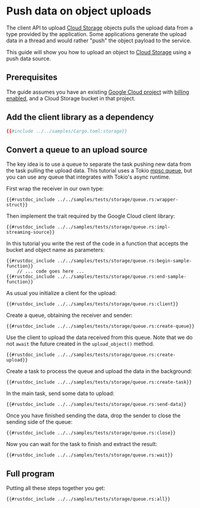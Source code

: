 <!-- 
Copyright 2025 Google LLC

Licensed under the Apache License, Version 2.0 (the "License");
you may not use this file except in compliance with the License.
You may obtain a copy of the License at

    https://www.apache.org/licenses/LICENSE-2.0

Unless required by applicable law or agreed to in writing, software
distributed under the License is distributed on an "AS IS" BASIS,
WITHOUT WARRANTIES OR CONDITIONS OF ANY KIND, either express or implied.
See the License for the specific language governing permissions and
limitations under the License.
-->

# Push data on object uploads

The client API to upload [Cloud Storage] objects pulls the upload data from a
type provided by the application. Some applications generate the upload data in
a thread and would rather "push" the object payload to the service.

This guide will show you how to upload an object to [Cloud Storage] using a push
data source.

## Prerequisites

The guide assumes you have an existing [Google Cloud project] with
[billing enabled], and a Cloud Storage bucket in that project.

## Add the client library as a dependency

```toml
{{#include ../../samples/Cargo.toml:storage}}
```

## Convert a queue to an upload source

The key idea is to use a queue to separate the task pushing new data from the
task pulling the upload data. This tutorial uses a Tokio [mpsc queue], but you
can use any queue that integrates with Tokio's async runtime.

First wrap the receiver in our own type:

```rust,ignore,noplayground
{{#rustdoc_include ../../samples/tests/storage/queue.rs:wrapper-struct}}
```

Then implement the trait required by the Google Cloud client library:

```rust,ignore,noplayground
{{#rustdoc_include ../../samples/tests/storage/queue.rs:impl-streaming-source}}
```

In this tutorial you write the rest of the code in a function that accepts the
bucket and object name as parameters:

```rust,ignore,noplayground
{{#rustdoc_include ../../samples/tests/storage/queue.rs:begin-sample-function}}
    // ... code goes here ...
{{#rustdoc_include ../../samples/tests/storage/queue.rs:end-sample-function}}
```

As usual you initialize a client for the upload:

```rust,ignore,noplayground
{{#rustdoc_include ../../samples/tests/storage/queue.rs:client}}
```

Create a queue, obtaining the receiver and sender:

```rust,ignore,noplayground
{{#rustdoc_include ../../samples/tests/storage/queue.rs:create-queue}}
```

Use the client to upload the data received from this queue. Note that we do not
`await` the future created in the `upload_object()` method.

```rust,ignore,noplayground
{{#rustdoc_include ../../samples/tests/storage/queue.rs:create-upload}}
```

Create a task to process the queue and upload the data in the background:

```rust,ignore,noplayground
{{#rustdoc_include ../../samples/tests/storage/queue.rs:create-task}}
```

In the main task, send some data to upload:

```rust,ignore,noplayground
{{#rustdoc_include ../../samples/tests/storage/queue.rs:send-data}}
```

Once you have finished sending the data, drop the sender to close the sending
side of the queue:

```rust,ignore,noplayground
{{#rustdoc_include ../../samples/tests/storage/queue.rs:close}}
```

Now you can wait for the task to finish and extract the result:

```rust,ignore,noplayground
{{#rustdoc_include ../../samples/tests/storage/queue.rs:wait}}
```

## Full program

Putting all these steps together you get:

```rust,ignore,noplayground
{{#rustdoc_include ../../samples/tests/storage/queue.rs:all}}
```

[billing enabled]: https://cloud.google.com/billing/docs/how-to/verify-billing-enabled#confirm_billing_is_enabled_on_a_project
[cloud storage]: https://cloud.google.com/storage
[google cloud project]: https://cloud.google.com/resource-manager/docs/creating-managing-projects
[mpsc queue]: https://docs.rs/tokio/latest/tokio/sync/mpsc/index.html
